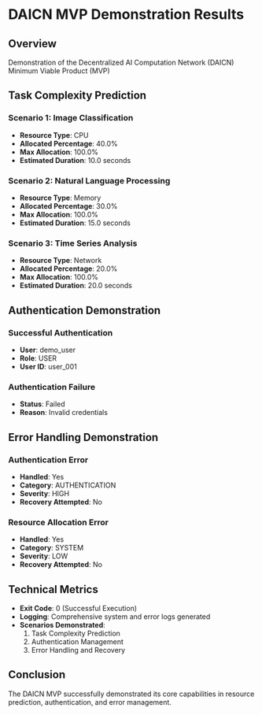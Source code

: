# DAICN MVP Demonstration Results

## Overview
Demonstration of the Decentralized AI Computation Network (DAICN) Minimum Viable Product (MVP)

## Task Complexity Prediction

### Scenario 1: Image Classification
- **Resource Type**: CPU
- **Allocated Percentage**: 40.0%
- **Max Allocation**: 100.0%
- **Estimated Duration**: 10.0 seconds

### Scenario 2: Natural Language Processing
- **Resource Type**: Memory
- **Allocated Percentage**: 30.0%
- **Max Allocation**: 100.0%
- **Estimated Duration**: 15.0 seconds

### Scenario 3: Time Series Analysis
- **Resource Type**: Network
- **Allocated Percentage**: 20.0%
- **Max Allocation**: 100.0%
- **Estimated Duration**: 20.0 seconds

## Authentication Demonstration

### Successful Authentication
- **User**: demo_user
- **Role**: USER
- **User ID**: user_001

### Authentication Failure
- **Status**: Failed
- **Reason**: Invalid credentials

## Error Handling Demonstration

### Authentication Error
- **Handled**: Yes
- **Category**: AUTHENTICATION
- **Severity**: HIGH
- **Recovery Attempted**: No

### Resource Allocation Error
- **Handled**: Yes
- **Category**: SYSTEM
- **Severity**: LOW
- **Recovery Attempted**: No

## Technical Metrics

- **Exit Code**: 0 (Successful Execution)
- **Logging**: Comprehensive system and error logs generated
- **Scenarios Demonstrated**: 
  1. Task Complexity Prediction
  2. Authentication Management
  3. Error Handling and Recovery

## Conclusion
The DAICN MVP successfully demonstrated its core capabilities in resource prediction, authentication, and error management.
